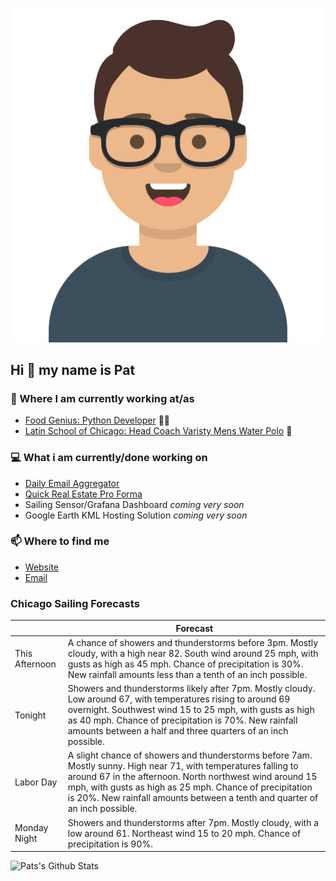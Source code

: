 [![Social banner for p-j-falconer](https://raw.githubusercontent.com/P-J-FALCONER/P-J-FALCONER/master/assets/avataaars.svg)](https://patfalconer.com/)
## Hi :wave: my name is Pat

### 💼 Where I am currently working at/as
- [Food Genius: Python Developer](https://getfoodgenius.com/) 🍔🐍
- [Latin School of Chicago: Head Coach Varisty Mens Water Polo](https://www.latinschool.org/) 🤽


### 💻 What i am currently/done working on
 - [Daily Email Aggregator](https://github.com/P-J-FALCONER/dott_daily_mail)
 - [Quick Real Estate Pro Forma](https://github.com/P-J-FALCONER/henry)
 - Sailing Sensor/Grafana Dashboard *coming very soon*
 - Google Earth KML Hosting Solution *coming very soon*

### 📫 Where to find me
 - [Website](https://patfalconer.com/)
 - [Email](mailto:patrick.j.falconer@gmail.com)


### Chicago Sailing Forecasts
|   | Forecast  |
|---|---|
| This Afternoon | A chance of showers and thunderstorms before 3pm. Mostly cloudy, with a high near 82. South wind around 25 mph, with gusts as high as 45 mph. Chance of precipitation is 30%. New rainfall amounts less than a tenth of an inch possible. |
| Tonight | Showers and thunderstorms likely after 7pm. Mostly cloudy. Low around 67, with temperatures rising to around 69 overnight. Southwest wind 15 to 25 mph, with gusts as high as 40 mph. Chance of precipitation is 70%. New rainfall amounts between a half and three quarters of an inch possible. |
| Labor Day | A slight chance of showers and thunderstorms before 7am. Mostly sunny. High near 71, with temperatures falling to around 67 in the afternoon. North northwest wind around 15 mph, with gusts as high as 25 mph. Chance of precipitation is 20%. New rainfall amounts between a tenth and quarter of an inch possible. |
| Monday Night | Showers and thunderstorms after 7pm. Mostly cloudy, with a low around 61. Northeast wind 15 to 20 mph. Chance of precipitation is 90%. |

![Pats's Github Stats](https://github-readme-stats.vercel.app/api?username=p-j-falconer&show_icons=true&theme=radical)
